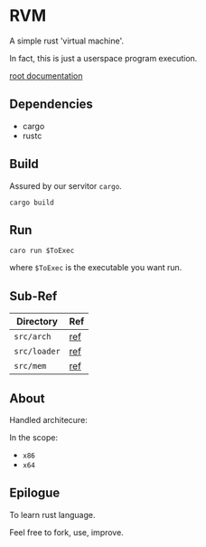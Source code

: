 # RVM

A simple rust 'virtual machine'.

In fact, this is just a userspace program execution.

[root documentation](doc/root.md)

## Dependencies

* cargo
* rustc

## Build

Assured by our servitor `cargo`.

`cargo build`

## Run

`caro run $ToExec`

where `$ToExec` is the executable you want run.

## Sub-Ref

| Directory     | Ref                   |
|---------------|-----------------------|
| `src/arch`    | [ref](src/arch)       |
| `src/loader`  | [ref](src/loader)     |
| `src/mem`     | [ref](src/mem)        |

## About

Handled architecure:

In the scope:
  * `x86`
  * `x64`

## Epilogue

To learn rust language.

Feel free to fork, use, improve.